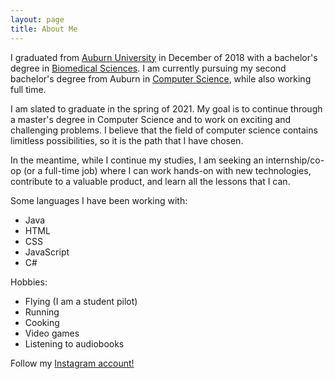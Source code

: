 ```yaml
---
layout: page
title: About Me
---
```


I graduated from [Auburn University](https://www.auburn.edu/) in December of 2018 with a bachelor's degree in [Biomedical Sciences](https://en.wikipedia.org/wiki/Biomedical_sciences). I am currently pursuing my second bachelor's degree from Auburn in [Computer Science](https://en.wikipedia.org/wiki/Computer_science), while also working full time.


I am slated to graduate in the spring of 2021. My goal is to continue through a master's degree in Computer Science and to work on exciting and challenging problems. I believe that the field of computer science contains limitless possibilities, so it is the path that I have chosen.


In the meantime, while I continue my studies, I am seeking an internship/co-op (or a full-time job) where I can work hands-on with new technologies, contribute to a valuable product, and learn all the lessons that I can.


Some languages I have been working with:

- Java
- HTML
- CSS
- JavaScript
- C#

Hobbies:

- Flying (I am a student pilot)
- Running
- Cooking
- Video games
- Listening to audiobooks

Follow my [Instagram account!](https://www.instagram.com/ghgoodreau/)
